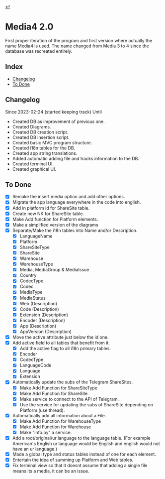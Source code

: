 [//]: # ( -*- coding: utf-8 -*- )
[//]: # ( ---------------------------------------------------------------------- )
[//]: # (+ Autor:  	Ran# )
[//]: # (+ Creado: 	2023/02/24 15:59:53.402052 )
[//]: # (+ Editado:	2023/03/23 22:29:20.919691 )
[//]: # ( ---------------------------------------------------------------------- )

[↩️](../index.md#versions)

# Media4 2.0

First proper iteration of the program and first version where actually the name Media4 is used.
The name changed from Media 3 to 4 since the database was recreated entirely.

## Index
- [Changelog](#changelog)
- [To Done](#to-done)

## Changelog
Since 2023-02-24 (started keeping track)
Until

- Created DB as improvement of previous one.
- Created Diagrams.
- Created DB creation script.
- Created DB insertion script.
- Created basic MVC program structure.
- Created i18n tables for the DB.
- Created app string translations.
- Added automatic adding file and tracks information to the DB.
- Created terminal UI.
- Created graphical UI.

## To Done
- [X] Remake the insert media option and add other options.
- [X] Migrate the app language everywhere in the code into english.
- [X] Add in platform id for ShareSite table.
- [X] Create new NK for ShareSite table.
- [X] Make Add function for Platform elements.
- [X] Make a simplified version of the diagrams
- [X] Separate/Make the i18n tables into Name and/or Description.
    - [X] LanguageName
    - [X] Platform
    - [X] ShareSiteType
    - [X] ShareSite
    - [X] Warehouse
    - [X] WarehouseType
    - [X] Media, MediaGroup & MediaIssue
    - [X] Country
    - [X] CodecType
    - [X] Codec
    - [X] MediaType
    - [X] MediaStatus
    - [X] Web (Description)
    - [X] Code (Description)
    - [X] Extension (Description)
    - [X] Encoder (Description)
    - [X] App (Description)
    - [X] AppVersion (Description)
- [X] Move the active attribute just below the id one.
- [X] Add active field to all tables that benefit from it.
    - [X] Add the active flag to all i18n primary tables.
    - [X] Encoder
    - [X] CodecType
    - [X] LanguageCode
    - [X] Language
    - [X] Extension
- [X] Automatically update the subs of the Telegram ShareSites.
    - [X] Make Add Function for ShareSiteType
    - [X] Make Add Function for ShareSite
    - [X] Make service to connect to the API of Telegram.
    - [X] Use the service for updating the subs of ShareSite depending on Platform (use thread).
- [X] Automatically add all information about a File.
    - [X] Make Add Function for WarehouseType
    - [X] Make Add Function for Warehouse
    - [X] Make "info.py" a service.
- [X] Add a root/original/ur language to the language table. (For example American's English ur language would be English and english would not have an ur language.)
- [X] Made a global type and status tables instead of one for each element.
- [X] Entertain the idea of summing up Platform and Web tables.
- [X] Fix terminal view so that it doesnt assume that adding a single file means its a media, it can be an issue.
